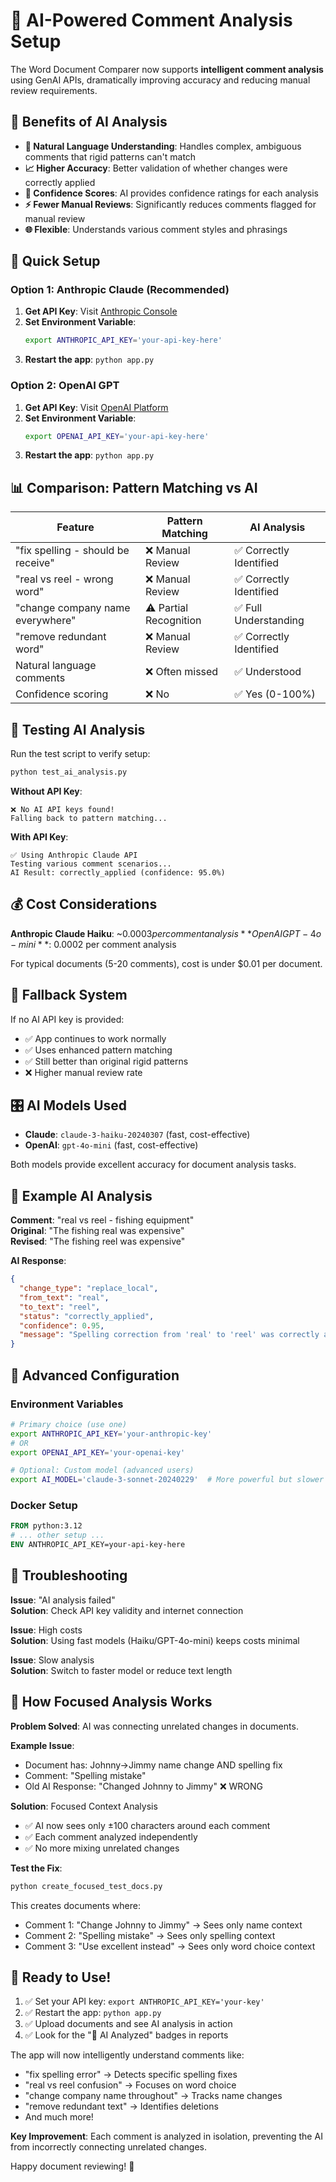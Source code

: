 # 🤖 AI-Powered Comment Analysis Setup

The Word Document Comparer now supports **intelligent comment analysis** using GenAI APIs, dramatically improving accuracy and reducing manual review requirements.

## 🎯 Benefits of AI Analysis

- **🧠 Natural Language Understanding**: Handles complex, ambiguous comments that rigid patterns can't match
- **📈 Higher Accuracy**: Better validation of whether changes were correctly applied  
- **🔢 Confidence Scores**: AI provides confidence ratings for each analysis
- **⚡ Fewer Manual Reviews**: Significantly reduces comments flagged for manual review
- **🌐 Flexible**: Understands various comment styles and phrasings

## 🚀 Quick Setup

### Option 1: Anthropic Claude (Recommended)

1. **Get API Key**: Visit [Anthropic Console](https://console.anthropic.com/)
2. **Set Environment Variable**:
   ```bash
   export ANTHROPIC_API_KEY='your-api-key-here'
   ```
3. **Restart the app**: `python app.py`

### Option 2: OpenAI GPT

1. **Get API Key**: Visit [OpenAI Platform](https://platform.openai.com/api-keys)
2. **Set Environment Variable**:
   ```bash
   export OPENAI_API_KEY='your-api-key-here'
   ```
3. **Restart the app**: `python app.py`

## 📊 Comparison: Pattern Matching vs AI

| Feature | Pattern Matching | AI Analysis |
|---------|------------------|-------------|
| "fix spelling - should be receive" | ❌ Manual Review | ✅ Correctly Identified |
| "real vs reel - wrong word" | ❌ Manual Review | ✅ Correctly Identified |
| "change company name everywhere" | ⚠️ Partial Recognition | ✅ Full Understanding |
| "remove redundant word" | ❌ Manual Review | ✅ Correctly Identified |
| Natural language comments | ❌ Often missed | ✅ Understood |
| Confidence scoring | ❌ No | ✅ Yes (0-100%) |

## 🧪 Testing AI Analysis

Run the test script to verify setup:

```bash
python test_ai_analysis.py
```

**Without API Key**:
```
❌ No AI API keys found!
Falling back to pattern matching...
```

**With API Key**:
```
✅ Using Anthropic Claude API
Testing various comment scenarios...
AI Result: correctly_applied (confidence: 95.0%)
```

## 💰 Cost Considerations

**Anthropic Claude Haiku**: ~$0.0003 per comment analysis  
**OpenAI GPT-4o-mini**: ~$0.0002 per comment analysis

For typical documents (5-20 comments), cost is under $0.01 per document.

## 🔄 Fallback System

If no AI API key is provided:
- ✅ App continues to work normally
- ✅ Uses enhanced pattern matching
- ✅ Still better than original rigid patterns
- ❌ Higher manual review rate

## 🎛️ AI Models Used

- **Claude**: `claude-3-haiku-20240307` (fast, cost-effective)
- **OpenAI**: `gpt-4o-mini` (fast, cost-effective)

Both models provide excellent accuracy for document analysis tasks.

## 📝 Example AI Analysis

**Comment**: "real vs reel - fishing equipment"  
**Original**: "The fishing real was expensive"  
**Revised**: "The fishing reel was expensive"

**AI Response**:
```json
{
  "change_type": "replace_local",
  "from_text": "real",
  "to_text": "reel", 
  "status": "correctly_applied",
  "confidence": 0.95,
  "message": "Spelling correction from 'real' to 'reel' was correctly applied"
}
```

## 🔧 Advanced Configuration

### Environment Variables

```bash
# Primary choice (use one)
export ANTHROPIC_API_KEY='your-anthropic-key'
# OR
export OPENAI_API_KEY='your-openai-key'

# Optional: Custom model (advanced users)
export AI_MODEL='claude-3-sonnet-20240229'  # More powerful but slower
```

### Docker Setup

```dockerfile
FROM python:3.12
# ... other setup ...
ENV ANTHROPIC_API_KEY=your-api-key-here
```

## 🐛 Troubleshooting

**Issue**: "AI analysis failed"  
**Solution**: Check API key validity and internet connection

**Issue**: High costs  
**Solution**: Using fast models (Haiku/GPT-4o-mini) keeps costs minimal

**Issue**: Slow analysis  
**Solution**: Switch to faster model or reduce text length

## 🎯 How Focused Analysis Works

**Problem Solved**: AI was connecting unrelated changes in documents.

**Example Issue**:
- Document has: Johnny→Jimmy name change AND spelling fix
- Comment: "Spelling mistake" 
- Old AI Response: "Changed Johnny to Jimmy" ❌ WRONG

**Solution**: Focused Context Analysis
- ✅ AI now sees only ±100 characters around each comment
- ✅ Each comment analyzed independently 
- ✅ No more mixing unrelated changes

**Test the Fix**:
```bash
python create_focused_test_docs.py
```

This creates documents where:
- Comment 1: "Change Johnny to Jimmy" → Sees only name context
- Comment 2: "Spelling mistake" → Sees only spelling context  
- Comment 3: "Use excellent instead" → Sees only word choice context

## 🎉 Ready to Use!

1. ✅ Set your API key: `export ANTHROPIC_API_KEY='your-key'`
2. ✅ Restart the app: `python app.py`
3. ✅ Upload documents and see AI analysis in action
4. ✅ Look for the "🤖 AI Analyzed" badges in reports

The app will now intelligently understand comments like:
- "fix spelling error" → Detects specific spelling fixes
- "real vs reel confusion" → Focuses on word choice
- "change company name throughout" → Tracks name changes
- "remove redundant text" → Identifies deletions
- And much more!

**Key Improvement**: Each comment is analyzed in isolation, preventing the AI from incorrectly connecting unrelated changes.

Happy document reviewing! 🚀